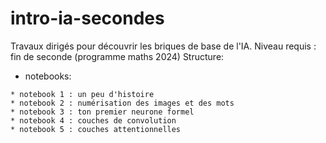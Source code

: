 # intro-ia-secondes

Travaux dirigés pour découvrir les briques de base de l'IA.
Niveau requis : fin de seconde (programme maths 2024)
Structure:  

* notebooks:  
 
`* notebook 1 : un peu d'histoire`  
`* notebook 2 : numérisation des images et des mots`  
`* notebook 3 : ton premier neurone formel`  
`* notebook 4 : couches de convolution`  
`* notebook 5 : couches attentionnelles`  
 
